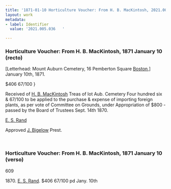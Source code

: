 ```yaml
---
title: '1871-01-10 Horticulture Voucher: From H. B. MacKintosh, 2021.005.036   '
layout: work
metadata:
- label: Identifier
  value: '2021.005.036   '

---
```

<div class="pages">
<div id="page-1381299">
<h3><a name="page-1381299">Horticulture Voucher: From H. B. MacKintosh, 1871 January 10 (recto)</a></h3>
<div class="page-content">
<p>[Letterhead:  Mount Auburn Cemetery,<span class='line-break'> </span>16 Pemberton Square<span class='line-break'> </span><a href='/pages/subjects/52559' title='Boston, MA'>Boston</a>,] <date when='1871-01-10'>January 10th, 1871</date>.</p>
<p>$406 67/100 }</p>
<p>Received of <a href='/pages/subjects/70476' title='Mackintosh, Henry B.'>H. B. MacKintosh</a><span class='line-break'> </span>Treas of lot Aub. Cemetery<span class='line-break'> </span>Four hundred six &amp; 67/100 to be<span class='line-break'> </span>applied to the purchase &amp; expense<span class='line-break'> </span>of importing foreign plants, as per<span class='line-break'> </span>vote of Committee on Grounds,<span class='line-break'> </span>under Appropriation of $800 - passed<span class='line-break'> </span>by the Board of Trustees <date when='1870-09-14'>Sept. 14th 1870</date>.</p>
<p><a href='/pages/subjects/63802' title='Rand, Edward S.'>E. S. Rand</a></p>
<p>Approved<span class='line-break'> </span><a href='/pages/subjects/52529' title='Bigelow, Jacob'>J. Bigelow</a><span class='line-break'> </span>Prest.<span class='line-break'> </span></p>
</div>
</div>
<br />
<div id="page-1381300">
<h3><a name="page-1381300">Horticulture Voucher: From H. B. MacKintosh, 1871 January 10 (verso)</a></h3>
<div class="page-content">
<p>609</p>
<p>1870.<span class='line-break'> </span><a href='/pages/subjects/63802' title='Rand, Edward S.'>E. S. Rand</a>.<span class='line-break'> </span>$406 67/100 pd <date when='1870-01-10'>Jany. 10th</date><span class='line-break'> </span></p>
</div>
</div>
<br />
</div>
